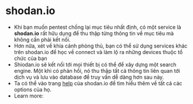 # shodan.io
- Khi bạn muốn pentest chống lại mục tiêu nhất định, có một service là **shodan.io** rất hữu dụng để thu thập từng thông tin về mục tiêu mà không cần phải kết nối.
- Hơn nữa, xét về khía cánh phòng thủ, bạn có thể sử dụng services khác trên shodan.io để học về connect và làm lộ ra những devices thuộc tổ chức của bạn
- Shiodan.io sẽ kết nối tới mọi thiết bị có thể để xây dựng một search engine. Một khi có phản hồi, nó thu thập tất cả thông tin liên quan tới dịch vụ và lưu vào database để truy vấn dễ dàng hơn sau này.
- Ta có thể vào trang [help](https://help.shodan.io/the-basics/search-query-fundamentals) của shodan.io để tìm hiểu thêm về tất cả các options của họ.
- Learn more: [](https://tryhackme.com/room/shodan)
